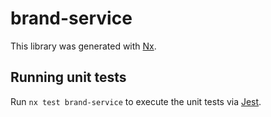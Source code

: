 # brand-service

This library was generated with [Nx](https://nx.dev).

## Running unit tests

Run `nx test brand-service` to execute the unit tests via [Jest](https://jestjs.io).
